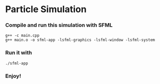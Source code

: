 # Particle Simulation

### Compile and run this simulation with SFML

```
g++ -c main.cpp
g++ main.o -o sfml-app -lsfml-graphics -lsfml-window -lsfml-system
```

### Run it with

```
./sfml-app
```

### Enjoy!
